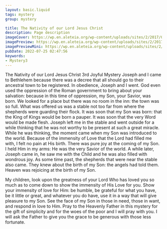 ```yaml
---
layout: basic.liquid
tags: mystery
group: mystery

title: The Nativity of our Lord Jesus Christ
description: Page description
imageCover: https://wp.en.aleteia.org/wp-content/uploads/sites/2/2017/08/web3-rosary-praying-devotion-ruggiero-scardigno-via-shutterstock_115129918.jpg?w=620&h=348&crop=1
imagePreview: https://wp.en.aleteia.org/wp-content/uploads/sites/2/2017/08/web3-rosary-praying-devotion-ruggiero-scardigno-via-shutterstock_115129918.jpg?w=620&h=348&crop=1
imagePreviewMini: https://wp.en.aleteia.org/wp-content/uploads/sites/2/2017/08/web3-rosary-praying-devotion-ruggiero-scardigno-via-shutterstock_115129918.jpg?w=620&h=348&crop=1
pubDate: 2022-07-25 02:47:56
keywords:
- Mystery3
---
```

The Nativity of our Lord Jesus Christ
3rd Joyful Mystery
Joseph and I came to Bethlehem because there was a decree that all should go to their ancestral town to be registered. In obedience, Joseph and I went. God even used the oppression of the Roman government to bring about your salvation: because in this time of oppression, my Son, your Savior, was born. We looked for a place but there was no room in the inn: the town was so full. What was offered us was a stable not too far from where the shepherds were guarding their flock. It was soon that my Son was born: that the King of Kings would be born a pauper. It was soon that the very Word would be made flesh. Joseph left me in the stable and went outside for a while thinking that he was not worthy to be present at such a great miracle. While he was thinking, the moment came when my Son was introduced to the world. Because of the immensity of Love that the Lord had filled me with, I felt no pain at His birth. There was pure joy at the coming of my Son. I held Him in my arms: He was the very Savior of the world. A while later, Joseph came in, he saw me with the Child and he was also filled with wondrous joy. As some time past, the shepherds that were near the stable also came. They knew about the birth of my Son: the angels had told them. Heaven was rejoicing at the birth of my Son.

My children, look upon the greatness of your Lord Who has loved you so much as to come down to show the immensity of His Love for you. Show your immensity of love for Him: be humble, be grateful for what you have, be it little or great, and whatever you do have, use it in a way that will give pleasure to my Son. See the face of my Son in those in need, those in want, and respond in love to Him. Pray to the Heavenly Father in this mystery for the gift of simplicity and for the woes of the poor and I will pray with you. I will ask the Father to give you the grace to be generous with those less fortunate.

